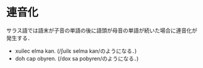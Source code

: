 # 連音化
サラス語では語末が子音の単語の後に語頭が母音の単語が続いた場合に連音化が発生する．
* xuilec elma kan. (/ʃuilɛ selma kan/のようになる．)
* doh cap obyren. (/dox sa pobyren/のようになる．)
